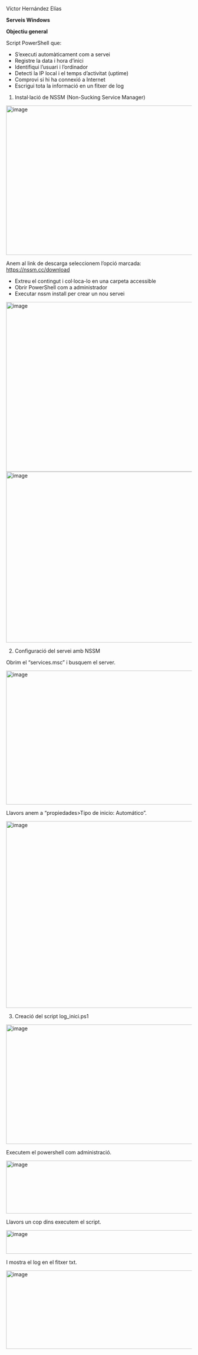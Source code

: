 Víctor Hernández Elías

**Serveis Windows**


**Objectiu general**

 Script PowerShell que:

- S’executi automàticament com a servei
- Registre la data i hora d’inici
- Identifiqui l’usuari i l’ordinador
- Detecti la IP local i el temps d’activitat (uptime)
- Comprovi si hi ha connexió a Internet
- Escrigui tota la informació en un fitxer de log


1. Instal·lació de NSSM (Non-Sucking Service Manager)

<img width="786" height="404" alt="image" src="https://github.com/user-attachments/assets/baff084b-159f-4a09-8d9d-837142bd7eeb" />

Anem al link de descarga seleccionem l’opció marcada: https://nssm.cc/download






- Extreu el contingut i col·loca-lo en una carpeta accessible 
- Obrir PowerShell com a administrador
- Executar nssm install per crear un nou servei

<img width="751" height="459" alt="image" src="https://github.com/user-attachments/assets/b9fc5deb-d7cb-47cb-8e8f-03dd053c6cea" />

<img width="754" height="462" alt="image" src="https://github.com/user-attachments/assets/010ab853-007b-44cf-b7b2-e77ad32233aa" />


2. Configuració del servei amb NSSM

Obrim el “services.msc” i busquem el server.

<img width="751" height="362" alt="image" src="https://github.com/user-attachments/assets/4a77a8a1-f5b5-4725-951e-2a425e0a1d6b" />


Llavors anem a “propiedades>Tipo de inicio: Automático”.

<img width="751" height="505" alt="image" src="https://github.com/user-attachments/assets/e9b3446f-385f-48ff-b12d-2ae1d230a2f5" />




3. Creació del script log_inici.ps1

<img width="868" height="323" alt="image" src="https://github.com/user-attachments/assets/4adb7535-e5ec-4df6-a1b4-f6e33b352e51" />

Executem el powershell com administració.

<img width="747" height="143" alt="image" src="https://github.com/user-attachments/assets/8bc6bf4d-0a12-4edb-9bbb-ef436a3f08f2" />


Llavors un cop dins executem el script.

<img width="855" height="64" alt="image" src="https://github.com/user-attachments/assets/173aa8ec-8bdd-4016-91c3-7bab2f2c53f0" />


I mostra el log en el fitxer txt.

<img width="866" height="212" alt="image" src="https://github.com/user-attachments/assets/ef5ae21c-89bb-4552-916d-0e4475074996" />
